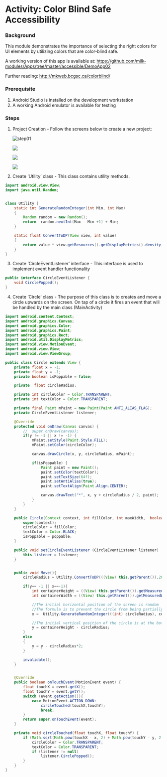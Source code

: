 # Activity: Color Blind Safe Accessibility

### Background

This module demonstrates the importance of selecting the right colors for UI elements by utilizing colors that are color-blind safe.

A working version of this app is available at: <https://github.com/milk-modules/Apps/tree/master/accessible/DemoApp02>

Further reading: <http://mkweb.bcgsc.ca/colorblind/>

### Prerequisite

1. Android Studio is installed on the development workstation
2. A working Android emulator is available for testing

### Steps

1. Project Creation - Follow the screens below to create a new project:

   ![step01](images/01.png)

   ![](images/02.png)

   ![](images/03.png)

   ![](images/04.png)



2.  Create ‘Utility’ class - This class contains utility methods.

  ```java
  import android.view.View;
  import java.util.Random;


  class Utility {
      static int GenerateRandomInteger(int Min, int Max)
      {
          Random random = new Random();
          return  random.nextInt(Max - Min +1) + Min;
      }

      static float ConvertToDP(View view, int value)
      {
          return value * view.getResources().getDisplayMetrics().density;
      }
  }
  ```

3.	Create ‘CircleEventListener’ interface - This interface is used to implement event handler functionality

   ```java
   public interface CircleEventListener {
       void CirclePopped();
   }
   ```

4.  Create ‘Circle’ class - The purpose of this class is to creates and move a circle upwards on the screen. On tap of a circle it fires an event that will be handled by the main class (MainActivity)

  ```java
  import android.content.Context;
  import android.graphics.Canvas;
  import android.graphics.Color;
  import android.graphics.Paint;
  import android.graphics.Rect;
  import android.util.DisplayMetrics;
  import android.view.MotionEvent;
  import android.view.View;
  import android.view.ViewGroup;

  public class Circle extends View {
      private float x = -1;
      private float y = -1;
      private boolean isPoppable = false;

      private  float circleRadius;

      private int circleColor = Color.TRANSPARENT;
      private int textColor = Color.TRANSPARENT;

      private final Paint mPaint = new Paint(Paint.ANTI_ALIAS_FLAG);
      private CircleEventListener listener;

      @Override
      protected void onDraw(Canvas canvas) {
          //  super.onDraw(canvas);
          if(y != -1 || x != -1) {
              mPaint.setStyle(Paint.Style.FILL);
              mPaint.setColor(circleColor);

              canvas.drawCircle(x, y, circleRadius, mPaint);

              if(isPoppable) {
                  Paint paint = new Paint();
                  paint.setColor(textColor);
                  paint.setTextSize(64f);
                  paint.setAntiAlias(true);
                  paint.setTextAlign(Paint.Align.CENTER);

                  canvas.drawText("*", x, y + circleRadius / 2, paint);
              }
          }
      }

      public Circle(Context context, int fillColor, int maxWidth,  boolean poppable) {
          super(context);
          circleColor = fillColor;
          textColor = Color.BLACK;
          isPoppable = poppable;
      }

      public void setCircleEventListener (CircleEventListener listener) {
          this.listener = listener;
      }


      public void Move(){
          circleRadius = Utility.ConvertToDP(((View) this.getParent()),20);

          if(y== -1 || x==-1){
              int containerHeight = ((View) this.getParent()).getMeasuredHeight();
              int containerWidth = ((View) this.getParent()).getMeasuredWidth();

              //The initial horizontal position of the screen is random
              //The formula is to prevent the circle from being partially drawn outside the screen
              x =  Utility.GenerateRandomInteger(((int) circleRadius), containerWidth - ((int) circleRadius));

              //The initial vertical position of the circle is at the bottom of the screen
              y = containerHeight - circleRadius;
          }
          else
          {
              y = y - circleRadius*2;
          }

          invalidate();
      }


      @Override
      public boolean onTouchEvent(MotionEvent event) {
          float touchX = event.getX();
          float touchY = event.getY();
          switch (event.getAction()){
              case MotionEvent.ACTION_DOWN:
                  circleTouched(touchX,touchY);
                  break;
          }
          return super.onTouchEvent(event);
      }

      private void circleTouched(float touchX, float touchY) {
          if (Math.sqrt(Math.pow(touchX - x, 2) + Math.pow(touchY - y, 2)) < circleRadius & isPoppable) {
              circleColor = Color.TRANSPARENT;
              textColor = Color.TRANSPARENT;
              if (listener != null)
                  listener.CirclePopped();
          }
      }
  }
  ```

  ​